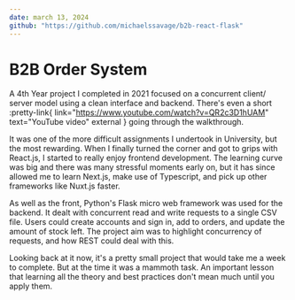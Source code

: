```yaml
---
date: march 13, 2024
github: "https://github.com/michaelssavage/b2b-react-flask"
---
```


# B2B Order System

A 4th Year project I completed in 2021 focused on a concurrent client/ server model using a clean interface and backend. There's even a short :pretty-link{ link="https://www.youtube.com/watch?v=QR2c3D1hUAM" text="YouTube video" external } going through the walkthrough.

It was one of the more difficult assignments I undertook in University, but the most rewarding. When I finally turned the corner and got to grips with React.js, I started to really enjoy frontend development. The learning curve was big and there was many stressful moments early on, but it has since allowed me to learn Next.js, make use of Typescript, and pick up other frameworks like Nuxt.js faster.

As well as the front, Python's Flask micro web framework was used for the backend. It dealt with concurrent read and write requests to a single CSV file. Users could create accounts and sign in, add to orders, and update the amount of stock left. The project aim was to highlight concurrency of requests, and how REST could deal with this.

Looking back at it now, it's a pretty small project that would take me a week to complete. But at the time it was a mammoth task. An important lesson that learning all the theory and best practices don't mean much until you apply them.
